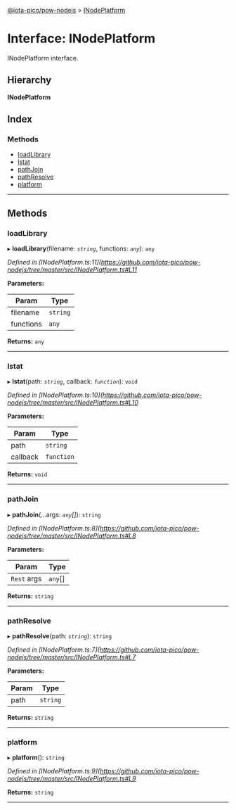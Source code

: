[@iota-pico/pow-nodejs](../README.md) > [INodePlatform](../interfaces/inodeplatform.md)

# Interface: INodePlatform

INodePlatform interface.

## Hierarchy

**INodePlatform**

## Index

### Methods

* [loadLibrary](inodeplatform.md#loadlibrary)
* [lstat](inodeplatform.md#lstat)
* [pathJoin](inodeplatform.md#pathjoin)
* [pathResolve](inodeplatform.md#pathresolve)
* [platform](inodeplatform.md#platform)

---

## Methods

<a id="loadlibrary"></a>

###  loadLibrary

▸ **loadLibrary**(filename: *`string`*, functions: *`any`*): `any`

*Defined in [INodePlatform.ts:11](https://github.com/iota-pico/pow-nodejs/tree/master/src/INodePlatform.ts#L11*

**Parameters:**

| Param | Type |
| ------ | ------ |
| filename | `string` |
| functions | `any` |

**Returns:** `any`

___
<a id="lstat"></a>

###  lstat

▸ **lstat**(path: *`string`*, callback: *`function`*): `void`

*Defined in [INodePlatform.ts:10](https://github.com/iota-pico/pow-nodejs/tree/master/src/INodePlatform.ts#L10*

**Parameters:**

| Param | Type |
| ------ | ------ |
| path | `string` |
| callback | `function` |

**Returns:** `void`

___
<a id="pathjoin"></a>

###  pathJoin

▸ **pathJoin**(...args: *`any`[]*): `string`

*Defined in [INodePlatform.ts:8](https://github.com/iota-pico/pow-nodejs/tree/master/src/INodePlatform.ts#L8*

**Parameters:**

| Param | Type |
| ------ | ------ |
| `Rest` args | `any`[] |

**Returns:** `string`

___
<a id="pathresolve"></a>

###  pathResolve

▸ **pathResolve**(path: *`string`*): `string`

*Defined in [INodePlatform.ts:7](https://github.com/iota-pico/pow-nodejs/tree/master/src/INodePlatform.ts#L7*

**Parameters:**

| Param | Type |
| ------ | ------ |
| path | `string` |

**Returns:** `string`

___
<a id="platform"></a>

###  platform

▸ **platform**(): `string`

*Defined in [INodePlatform.ts:9](https://github.com/iota-pico/pow-nodejs/tree/master/src/INodePlatform.ts#L9*

**Returns:** `string`

___

